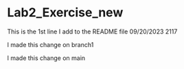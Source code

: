 # Lab2_Exercise_new

This is the 1st line I add to the README file 09/20/2023 2117

I made this change on branch1

I made this change on main
